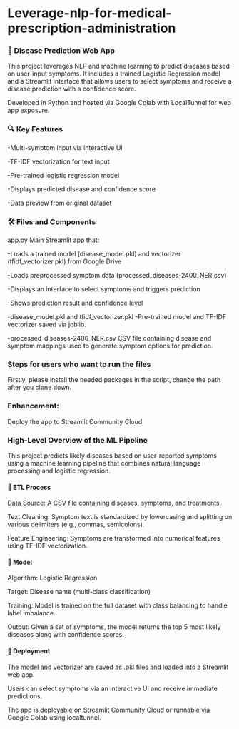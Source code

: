 # Leverage-nlp-for-medical-prescription-administration

### 🧠 Disease Prediction Web App

This project leverages NLP and machine learning to predict diseases based on user-input symptoms. It includes a trained Logistic Regression model and a Streamlit interface that allows users to select symptoms and receive a disease prediction with a confidence score.

Developed in Python and hosted via Google Colab with LocalTunnel for web app exposure.

### 🔍 Key Features
-Multi-symptom input via interactive UI

-TF-IDF vectorization for text input

-Pre-trained logistic regression model

-Displays predicted disease and confidence score

-Data preview from original dataset

### 🛠️ Files and Components
app.py
Main Streamlit app that:

-Loads a trained model (disease_model.pkl) and vectorizer (tfidf_vectorizer.pkl) from Google Drive

-Loads preprocessed symptom data (processed_diseases-2400_NER.csv)

-Displays an interface to select symptoms and triggers prediction

-Shows prediction result and confidence level

-disease_model.pkl and tfidf_vectorizer.pkl
-Pre-trained model and TF-IDF vectorizer saved via joblib.

-processed_diseases-2400_NER.csv
CSV file containing disease and symptom mappings used to generate symptom options for prediction.

### Steps for users who want to run the files

 Firstly, please install the needed packages in the script, change the path after you clone down.  
 
 ### Enhancement:
 Deploy the app to Streamlit Community Cloud



###  High-Level Overview of the ML Pipeline
This project predicts likely diseases based on user-reported symptoms using a machine learning pipeline that combines natural language processing and logistic regression.

#### 🔄 ETL Process
Data Source: A CSV file containing diseases, symptoms, and treatments.

Text Cleaning: Symptom text is standardized by lowercasing and splitting on various delimiters (e.g., commas, semicolons).

Feature Engineering: Symptoms are transformed into numerical features using TF-IDF vectorization.

#### 🤖 Model
Algorithm: Logistic Regression

Target: Disease name (multi-class classification)

Training: Model is trained on the full dataset with class balancing to handle label imbalance.

Output: Given a set of symptoms, the model returns the top 5 most likely diseases along with confidence scores.

#### 🚀 Deployment
The model and vectorizer are saved as .pkl files and loaded into a Streamlit web app.

Users can select symptoms via an interactive UI and receive immediate predictions.

The app is deployable on Streamlit Community Cloud or runnable via Google Colab using localtunnel.

